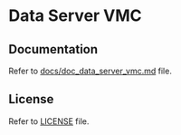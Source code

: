 # Data Server VMC

## Documentation

Refer to [docs/doc_data_server_vmc.md](docs/doc_data_server_vmc.md) file.

## License

Refer to [LICENSE](LICENSE) file.